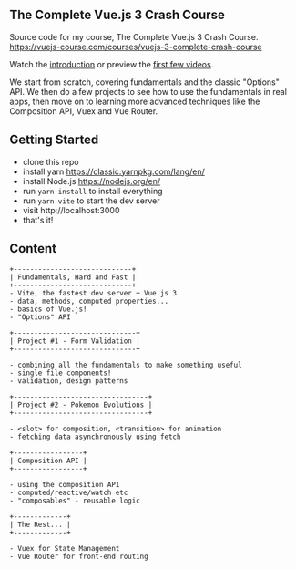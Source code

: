 ## The Complete Vue.js 3 Crash Course

Source code for my course, The Complete Vue.js 3 Crash Course. https://vuejs-course.com/courses/vuejs-3-complete-crash-course

Watch the [introduction](https://vimeo.com/450478884) or preview the [first few videos](https://vuejs-course.com/courses/vuejs-3-complete-crash-course).

We start from scratch, covering fundamentals and the classic "Options" API. We then do a few projects to see how to use the fundamentals in real apps, then move on to learning more advanced techniques like the Composition API, Vuex and Vue Router.

## Getting Started

- clone this repo
- install yarn https://classic.yarnpkg.com/lang/en/
- install Node.js https://nodejs.org/en/
- run `yarn install` to install everything
- run `yarn vite` to start the dev server
- visit http://localhost:3000
- that's it!

## Content

```
+-----------------------------+
| Fundamentals, Hard and Fast |
+-----------------------------+
- Vite, the fastest dev server + Vue.js 3 
- data, methods, computed properties...
- basics of Vue.js!
- "Options" API

+------------------------------+
| Project #1 - Form Validation |
+------------------------------+

- combining all the fundamentals to make something useful
- single file components!
- validation, design patterns

+---------------------------------+
| Project #2 - Pokemon Evolutions |
+---------------------------------+

- <slot> for composition, <transition> for animation
- fetching data asynchronously using fetch

+-----------------+
| Composition API |
+-----------------+

- using the composition API
- computed/reactive/watch etc
- "composables" - reusable logic

+-------------+
| The Rest... |
+-------------+

- Vuex for State Management
- Vue Router for front-end routing
```
